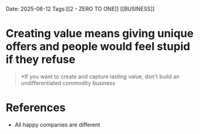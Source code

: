 Date: 2025-06-12
Tags:[[2 - ZERO TO ONE]] [[BUSINESS]] 

# Creating value means giving unique offers and people would feel stupid if they refuse

>*If you want to create and capture lasting value, don't build an undifferentiated commodity business 
# References 
 - All happy companies are different 